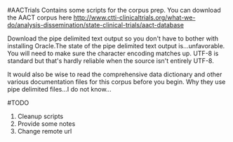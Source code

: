 #AACTrials
Contains some scripts for the corpus prep.
You can download the AACT corpus here
http://www.ctti-clinicaltrials.org/what-we-do/analysis-dissemination/state-clinical-trials/aact-database

Download the pipe delimited text output so you don't have to bother with installing Oracle.The state of the pipe delimited text output is...unfavorable. You will need to make sure the character encoding matches up. UTF-8 is standard but that's hardly reliable when the source isn't entirely UTF-8.

It would also be wise to read the comprehensive data dictionary and other various documentation files for this corpus before you begin. Why they use pipe delimited files...I do not know...

#TODO
1. Cleanup scripts
2. Provide some notes
3. Change remote url





